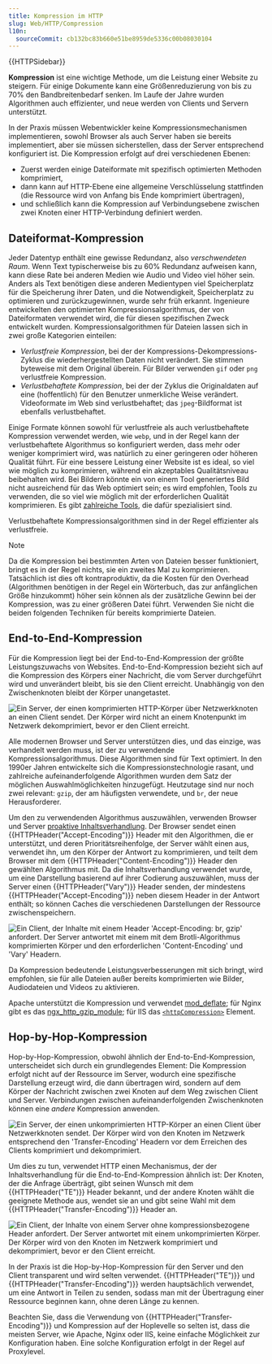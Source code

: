 ```yaml
---
title: Kompression im HTTP
slug: Web/HTTP/Compression
l10n:
  sourceCommit: cb132bc83b660e51be8959de5336c00b08030104
---
```


{{HTTPSidebar}}

**Kompression** ist eine wichtige Methode, um die Leistung einer Website zu steigern. Für einige Dokumente kann eine Größenreduzierung von bis zu 70% den Bandbreitenbedarf senken. Im Laufe der Jahre wurden Algorithmen auch effizienter, und neue werden von Clients und Servern unterstützt.

In der Praxis müssen Webentwickler keine Kompressionsmechanismen implementieren, sowohl Browser als auch Server haben sie bereits implementiert, aber sie müssen sicherstellen, dass der Server entsprechend konfiguriert ist. Die Kompression erfolgt auf drei verschiedenen Ebenen:

- Zuerst werden einige Dateiformate mit spezifisch optimierten Methoden komprimiert,
- dann kann auf HTTP-Ebene eine allgemeine Verschlüsselung stattfinden (die Ressource wird von Anfang bis Ende komprimiert übertragen),
- und schließlich kann die Kompression auf Verbindungsebene zwischen zwei Knoten einer HTTP-Verbindung definiert werden.

## Dateiformat-Kompression

Jeder Datentyp enthält eine gewisse Redundanz, also _verschwendeten Raum_. Wenn Text typischerweise bis zu 60% Redundanz aufweisen kann, kann diese Rate bei anderen Medien wie Audio und Video viel höher sein. Anders als Text benötigen diese anderen Medientypen viel Speicherplatz für die Speicherung ihrer Daten, und die Notwendigkeit, Speicherplatz zu optimieren und zurückzugewinnen, wurde sehr früh erkannt. Ingenieure entwickelten den optimierten Kompressionsalgorithmus, der von Dateiformaten verwendet wird, die für diesen spezifischen Zweck entwickelt wurden. Kompressionsalgorithmen für Dateien lassen sich in zwei große Kategorien einteilen:

- _Verlustfreie Kompression_, bei der der Kompressions-Dekompressions-Zyklus die wiederhergestellten Daten nicht verändert. Sie stimmen byteweise mit dem Original überein.
  Für Bilder verwenden `gif` oder `png` verlustfreie Kompression.
- _Verlustbehaftete Kompression_, bei der der Zyklus die Originaldaten auf eine (hoffentlich) für den Benutzer unmerkliche Weise verändert.
  Videoformate im Web sind verlustbehaftet; das `jpeg`-Bildformat ist ebenfalls verlustbehaftet.

Einige Formate können sowohl für verlustfreie als auch verlustbehaftete Kompression verwendet werden, wie `webp`, und in der Regel kann der verlustbehaftete Algorithmus so konfiguriert werden, dass mehr oder weniger komprimiert wird, was natürlich zu einer geringeren oder höheren Qualität führt. Für eine bessere Leistung einer Website ist es ideal, so viel wie möglich zu komprimieren, während ein akzeptables Qualitätsniveau beibehalten wird. Bei Bildern könnte ein von einem Tool generiertes Bild nicht ausreichend für das Web optimiert sein; es wird empfohlen, Tools zu verwenden, die so viel wie möglich mit der erforderlichen Qualität komprimieren. Es gibt [zahlreiche Tools](https://www.creativebloq.com/design/image-compression-tools-1132865), die dafür spezialisiert sind.

Verlustbehaftete Kompressionsalgorithmen sind in der Regel effizienter als verlustfreie.

> [!NOTE]
> Da die Kompression bei bestimmten Arten von Dateien besser funktioniert, bringt es in der Regel nichts, sie ein zweites Mal zu komprimieren. Tatsächlich ist dies oft kontraproduktiv, da die Kosten für den Overhead (Algorithmen benötigen in der Regel ein Wörterbuch, das zur anfänglichen Größe hinzukommt) höher sein können als der zusätzliche Gewinn bei der Kompression, was zu einer größeren Datei führt. Verwenden Sie nicht die beiden folgenden Techniken für bereits komprimierte Dateien.

## End-to-End-Kompression

Für die Kompression liegt bei der End-to-End-Kompression der größte Leistungszuwachs von Websites. End-to-End-Kompression bezieht sich auf die Kompression des Körpers einer Nachricht, die vom Server durchgeführt wird und unverändert bleibt, bis sie den Client erreicht. Unabhängig von den Zwischenknoten bleibt der Körper unangetastet.

![Ein Server, der einen komprimierten HTTP-Körper über Netzwerkknoten an einen Client sendet. Der Körper wird nicht an einem Knotenpunkt im Netzwerk dekomprimiert, bevor er den Client erreicht.](httpenco1.svg)

Alle modernen Browser und Server unterstützen dies, und das einzige, was verhandelt werden muss, ist der zu verwendende Kompressionsalgorithmus. Diese Algorithmen sind für Text optimiert. In den 1990er Jahren entwickelte sich die Kompressionstechnologie rasant, und zahlreiche aufeinanderfolgende Algorithmen wurden dem Satz der möglichen Auswahlmöglichkeiten hinzugefügt. Heutzutage sind nur noch zwei relevant: `gzip`, der am häufigsten verwendete, und `br`, der neue Herausforderer.

Um den zu verwendenden Algorithmus auszuwählen, verwenden Browser und Server [proaktive Inhaltsverhandlung](/de/docs/Web/HTTP/Content_negotiation). Der Browser sendet einen {{HTTPHeader("Accept-Encoding")}} Header mit den Algorithmen, die er unterstützt, und deren Prioritätsreihenfolge, der Server wählt einen aus, verwendet ihn, um den Körper der Antwort zu komprimieren, und teilt dem Browser mit dem {{HTTPHeader("Content-Encoding")}} Header den gewählten Algorithmus mit. Da die Inhaltsverhandlung verwendet wurde, um eine Darstellung basierend auf ihrer Codierung auszuwählen, muss der Server einen {{HTTPHeader("Vary")}} Header senden, der mindestens {{HTTPHeader("Accept-Encoding")}} neben diesem Header in der Antwort enthält; so können Caches die verschiedenen Darstellungen der Ressource zwischenspeichern.

![Ein Client, der Inhalte mit einem Header 'Accept-Encoding: br, gzip' anfordert. Der Server antwortet mit einem mit dem Brotli-Algorithmus komprimierten Körper und den erforderlichen 'Content-Encoding' und 'Vary' Headern.](httpcompression1.svg)

Da Kompression bedeutende Leistungsverbesserungen mit sich bringt, wird empfohlen, sie für alle Dateien außer bereits komprimierten wie Bilder, Audiodateien und Videos zu aktivieren.

Apache unterstützt die Kompression und verwendet [mod_deflate](https://httpd.apache.org/docs/current/mod/mod_deflate.html); für Nginx gibt es das [ngx_http_gzip_module](https://nginx.org/en/docs/http/ngx_http_gzip_module.html); für IIS das [`<httpCompression>`](https://learn.microsoft.com/en-us/iis/configuration/system.webServer/httpCompression/) Element.

## Hop-by-Hop-Kompression

Hop-by-Hop-Kompression, obwohl ähnlich der End-to-End-Kompression, unterscheidet sich durch ein grundlegendes Element: Die Kompression erfolgt nicht auf der Ressource im Server, wodurch eine spezifische Darstellung erzeugt wird, die dann übertragen wird, sondern auf dem Körper der Nachricht zwischen zwei Knoten auf dem Weg zwischen Client und Server. Verbindungen zwischen aufeinanderfolgenden Zwischenknoten können eine _andere_ Kompression anwenden.

![Ein Server, der einen unkomprimierten HTTP-Körper an einen Client über Netzwerkknoten sendet. Der Körper wird von den Knoten im Netzwerk entsprechend den 'Transfer-Encoding' Headern vor dem Erreichen des Clients komprimiert und dekomprimiert.](httpte1.svg)

Um dies zu tun, verwendet HTTP einen Mechanismus, der der Inhaltsverhandlung für die End-to-End-Kompression ähnlich ist: Der Knoten, der die Anfrage überträgt, gibt seinen Wunsch mit dem {{HTTPHeader("TE")}} Header bekannt, und der andere Knoten wählt die geeignete Methode aus, wendet sie an und gibt seine Wahl mit dem {{HTTPHeader("Transfer-Encoding")}} Header an.

![Ein Client, der Inhalte von einem Server ohne kompressionsbezogene Header anfordert. Der Server antwortet mit einem unkomprimierten Körper. Der Körper wird von den Knoten im Netzwerk komprimiert und dekomprimiert, bevor er den Client erreicht.](httpcomp2.svg)

In der Praxis ist die Hop-by-Hop-Kompression für den Server und den Client transparent und wird selten verwendet. {{HTTPHeader("TE")}} und {{HTTPHeader("Transfer-Encoding")}} werden hauptsächlich verwendet, um eine Antwort in Teilen zu senden, sodass man mit der Übertragung einer Ressource beginnen kann, ohne deren Länge zu kennen.

Beachten Sie, dass die Verwendung von {{HTTPHeader("Transfer-Encoding")}} und Kompression auf der Hoplevelle so selten ist, dass die meisten Server, wie Apache, Nginx oder IIS, keine einfache Möglichkeit zur Konfiguration haben. Eine solche Konfiguration erfolgt in der Regel auf Proxylevel.
